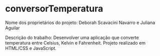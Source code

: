 # conversorTemperatura
Nome dos proprietários do projeto: Deborah Scavacini Navarro e Juliana Aguilar

Descrição do trabalho: Desenvolver uma aplicação que converte temperatura entre Celsius, Kelvin e Fahrenheit. Projeto realizado em HTML/CSS e JavaScript.